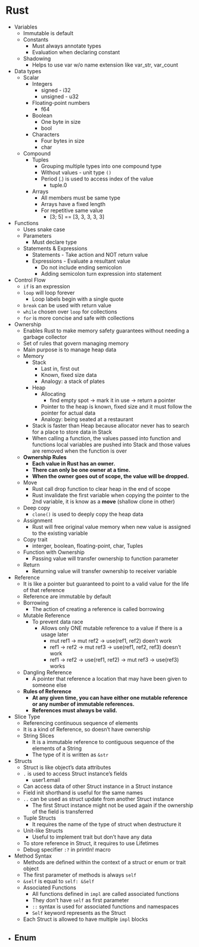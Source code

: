 # Rust

- Variables
    - Immutable is default
    - Constants
        - Must always annotate types
        - Evaluation when declaring constant
    - Shadowing
        - Helps to use var w/o name extension like var_str, var_count
- Data types
    - Scalar
        - Integers
            - signed - i32
            - unsigned - u32
        - Floating-point numbers
            - f64
        - Boolean
            - One byte in size
            - bool
        - Characters
            - Four bytes in size
            - char
    - Compound
        - Tuples
            - Grouping multiple types into one compound type
            - Without values - unit type `()`
            - Period (.) is used to access index of the value
                - tuple.0
        - Arrays
            - All members must be same type
            - Arrays have a fixed length
            - For repetitive same value
                - [3; 5] == [3, 3, 3, 3, 3]
- Functions
    - Uses snake case
    - Parameters
        - Must declare type
    - Statements & Expressions
        - Statements - Take action and NOT return value
        - Expressions - Evaluate a resultant value
            - Do not include ending semicolon
            - Adding semicolon turn expression into statement
- Control Flow
    - `if` is an expression
    - `loop` will loop forever
        - Loop labels begin with a single quote
    - `break` can be used with return value
    - `while` chosen over `loop` for collections
    - `for` is more concise and safe with collections
- Ownership
    - Enables Rust to make memory safety guarantees without needing a garbage collector
    - Set of rules that govern managing memory
    - Main purpose is to manage heap data
    - Memory
        - Stack
            - Last in, first out
            - Known, fixed size data
            - Analogy: a stack of plates
        - Heap
            - Allocating
                - find empty spot → mark it in use → return a pointer
            - Pointer to the heap is known, fixed size and it must follow the pointer for actual data
            - Analogy: being seated at a restaurant
        - Stack is faster than Heap because allocator never has to search for a place to store data in Stack
        - When calling a function, the values passed into function and functions local variables are pushed into Stack and those values are removed when the function is over
    - **Ownership Rules**
        - **Each value in Rust has an owner.**
        - **There can only be one owner at a time.**
        - **When the owner goes out of scope, the value will be dropped.**
    - Move
        - Rust call drop function to clear heap in the end of scope
        - Rust invalidate the first variable when copying the pointer to the 2nd variable, it is know as a **move** (shallow clone in other)
    - Deep copy
        - `clone()` is used to deeply copy the heap data
    - Assignment
        - Rust will free original value memory when new value is assigned to the existing variable
    - Copy trait
        - interger, boolean, floating-point, char, Tuples
    - Function with Ownership
        - Passing value will transfer ownership to function parameter
    - Return
        - Returning value will transfer ownership to receiver variable
- Reference
    - It is like a pointer but guaranteed to point to a valid value for the life of that reference
    - Reference are immutable by default
    - Borrowing
        - The action of creating a reference is called borrowing
    - Mutable Reference
        - To prevent data race
            - Allows only ONE mutable reference to a value if there is a usage later
                - mut ref1 → mut ref2 → use(ref1, ref2) doen’t work
                - ref1 → ref2 → mut ref3 → use(ref1, ref2, ref3) doesn’t work
                - ref1 → ref2 → use(ref1, ref2) → mut ref3 → use(ref3) works
    - Dangling Reference
        - A pointer that reference a location that may have been given to someone else
    - **Rules of Reference**
        - **At any given time, you can have either one mutable reference or any number of immutable references.**
        - **References must always be valid.**
- Slice Type
    - Referencing continuous sequence of elements
    - It is a kind of Reference, so doesn’t have ownership
    - String Slices
        - It is a immutable reference to contiguous sequence of the elements of a String
        - The type of it is written as `&str`
- Structs
    - Struct is like object’s data attributes
    - `.` is used to access Struct instance’s fields
        - user1.email
    - Can access data of other Struct instance in a Struct instance
    - Field init shorthand is useful for the same names
    - `..` can be used as struct update from another Struct instance
        - The first Struct instance might not be used again if the ownership of the field is transferred
    - Tuple Structs
        - It requires the name of the type of struct when destructure it
    - Unit-like Structs
        - Useful to implement trait but don’t have any data
    - To store reference in Struct, it requires to use Lifetimes
    - Debug specifier `:?` in println! macro
- Method Syntax
    - Methods are defined within the context of a struct or enum or trait object
    - The first parameter of methods is always `self`
    - `&self` is equal to `self: &Self`
    - Associated Functions
        - All functions defined in `impl` are called associated functions
        - They don’t have `self` as first parameter
        - `::` syntax is used for associated functions and namespaces
        - `Self` keyword represents as the Struct
    - Each Struct is allowed to have multiple `impl` blocks
- Enum
    -